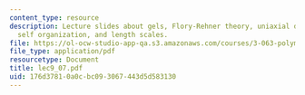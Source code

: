 ```yaml
---
content_type: resource
description: Lecture slides about gels, Flory-Rehner theory, uniaxial deformation,
  self organization, and length scales.
file: https://ol-ocw-studio-app-qa.s3.amazonaws.com/courses/3-063-polymer-physics-spring-2007/176d37810a0cbc093067443d5d583130_lec9_07.pdf
file_type: application/pdf
resourcetype: Document
title: lec9_07.pdf
uid: 176d3781-0a0c-bc09-3067-443d5d583130
---
```

